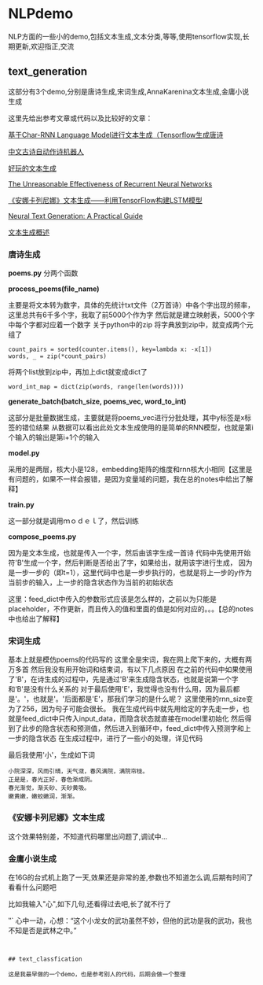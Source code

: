 # NLPdemo
NLP方面的一些小的demo,包括文本生成,文本分类,等等,使用tensorflow实现,长期更新,欢迎指正,交流
## text_generation
这部分有3个demo,分别是唐诗生成,宋词生成,AnnaKarenina文本生成,金庸小说生成

这里先给出参考文章或代码以及比较好的文章：

[基于Char-RNN Language Model进行文本生成（Tensorflow生成唐诗](https://blog.csdn.net/Irving_zhang/article/details/76664998)

[中文古诗自动作诗机器人](https://github.com/jinfagang/tensorflow_poems)

[好玩的文本生成](https://www.msra.cn/zh-cn/news/features/ruihua-song-20161226)

[The Unreasonable Effectiveness of Recurrent Neural Networks](http://karpathy.github.io/2015/05/21/rnn-effectiveness/)

[《安娜卡列尼娜》文本生成——利用TensorFlow构建LSTM模型](https://zhuanlan.zhihu.com/p/27087310)

[Neural Text Generation: A Practical Guide](https://www-cs.stanford.edu/~zxie/textgen.pdf)

[文本生成概述](https://www.jiqizhixin.com/articles/2017-05-22)

### 唐诗生成

**poems.py**
分两个函数

**process_poems(file_name)**

主要是将文本转为数字，具体的先统计txt文件（2万首诗）中各个字出现的频率，这里总共有6千多个字，我取了前5000个作为字 然后就是建立映射表，5000个字中每个字都对应着一个数字 关于python中的zip 将字典放到zip中，就变成两个元组了
```
count_pairs = sorted(counter.items(), key=lambda x: -x[1])
words, _ = zip(*count_pairs)
```
将两个list放到zip中，再加上dict就变成dict了

```
word_int_map = dict(zip(words, range(len(words))))
```

**generate_batch(batch_size, poems_vec, word_to_int)**

这部分是批量数据生成，主要就是将poems_vec进行分批处理，其中y标签是x标签的错位结果 从数据可以看出此处文本生成使用的是简单的RNN模型，也就是第i个输入的输出是第i+1个的输入

**model.py**

采用的是两层，核大小是128，embedding矩阵的维度和rnn核大小相同【这里是有问题的，如果不一样会报错，是因为变量域的问题，我在总的notes中给出了解释】

**train.py**

这一部分就是调用ｍｏｄｅｌ了，然后训练

**compose_poems.py**

因为是文本生成，也就是传入一个字，然后由该字生成一首诗 代码中先使用开始符'B'生成一个字，然后判断是否给出了字，如果给出，就用该字进行生成， 因为是一步一步的（即t=1），这里代码中也是一步步执行的，也就是将上一步的y作为当前步的输入，上一步的隐含状态作为当前的初始状态 

这里：feed_dict中传入的参数形式应该是怎么样的，之前以为只能是placeholder，不作更新，而且传入的值和里面的值是如何对应的。。。【总的notes中也给出了解释】


### 宋词生成

基本上就是模仿poems的代码写的 这里全是宋词，我在网上爬下来的，大概有两万多首 然后我没有用开始词和结束词，有以下几点原因 在之前的代码中如果使用了'B'，在诗生成的过程中，先是通过'B'来生成隐含状态，也就是说第一个字和‘B'是没有什么关系的 对于最后使用'E'，我觉得也没有什么用，因为最后都是'。'，也就是'。'后面都是'E'，那我们学习的是什么呢？ 这里使用的rnn_size变为了256，因为句子可能会很长。 我在生成代码中就先用给定的字先走一步，也就是feed_dict中只传入input_data，而隐含状态就直接在model里初始化 然后得到了此步的隐含状态和预测值，然后进入到循环中，feed_dict中传入预测字和上一步的隐含状态 在生成过程中，进行了一些小的处理，详见代码

最后我使用'小'，生成如下词
```
小院深深，风雨引晴，天气潋，春风满院，满院帘栊。
正是是，春光正好，春色渐成阴。
春光渐觉，渐夭砂、夭砂黄吸。 
嫩黄嫩，嫩蛟嫩润，渐渐。
```

### 《安娜卡列尼娜》文本生成

这个效果特别差，不知道代码哪里出问题了,调试中...

### 金庸小说生成
在16G的台式机上跑了一天,效果还是非常的差,参数也不知道怎么调,后期有时间了看看什么问题吧

比如我输入"心",如下几句,还看得过去吧,长了就不行了

‵‵`
心中一动，心想：“这个小龙女的武功虽然不妙，但他的武功是我的武功，我也不知是否是武林之中。”
```


## text_classfication

这是我最早做的一个demo，也是参考别人的代码，后期会做一个整理

